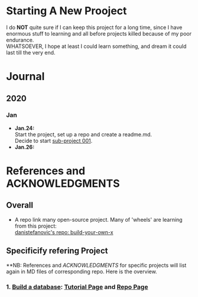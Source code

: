# Starting A New Prooject  
I do **NOT** quite sure if I can keep this project for a long time, since I have enormous stuff to learning and all before projects killed because of my poor endurance.  
WHATSOEVER, I hope at least I could learn something, and dream it could last till the very end.

# Journal
## 2020
### Jan
* **Jan.24:**  
    Start the project, set up a repo and create a readme.md.  
    Decide to start [sub-project 001](https://github.com/scbzfarmingtest/Reinventing_the_Wheel/001_Build_a_database).
* **Jan.26:** 

# References and  **ACKNOWLEDGMENTS**  
## Overall 
* A repo link many open-source project. Many of 'wheels' are learning from this project: </br>[danistefanovic's repo: build-your-own-x](https://github.com/danistefanovic/build-your-own-x)   


## Specificify refering Project  
**NB: References and *ACKNOWLEDGMENTS* for specific projects will list again in MD files of corresponding repo. Here is the overview.

### 1. [Build a database](https://github.com/scbzfarmingtest/Reinventing_the_Wheel/001_Build_a_database): [Tutorial Page](https://cstack.github.io/db_tutorial/) and [Repo Page](https://github.com/cstack/db_tutorial)